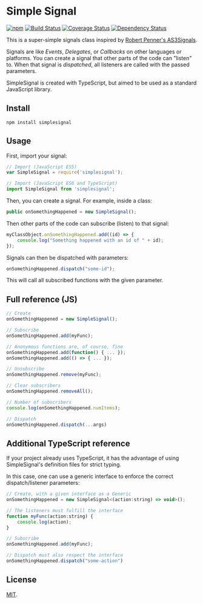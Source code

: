 # Simple Signal

[![npm](https://img.shields.io/npm/v/simplesignal.svg)](https://www.npmjs.com/package/simplesignal)
[![Build Status](https://travis-ci.org/zeh/simplesignal.svg?branch=master)](https://travis-ci.org/zeh/simplesignal)
[![Coverage Status](https://coveralls.io/repos/github/zeh/simplesignal/badge.svg?branch=master)](https://coveralls.io/github/zeh/simplesignal?branch=master)
[![Dependency Status](https://david-dm.org/zeh/simplesignal.svg)](https://david-dm.org/zeh/simplesignal)

This is a super-simple signals class inspired by [Robert Penner's AS3Signals](http://github.com/robertpenner/as3-signals).

Signals are like *Events*, *Delegates*, or *Callbacks* on other languages or platforms. You can create a signal that other parts of the code can "listen" to. When that signal is *dispatched*, all listeners are called with the passed parameters.

SimpleSignal is created with TypeScript, but aimed to be used as a standard JavaScript library.

## Install


```shell
npm install simplesignal
```

## Usage

First, import your signal:

```javascript
// Import (JavaScript ES5)
var SimpleSignal = require('simplesignal');

// Import (JavaScript ES6 and TypeScript)
import SimpleSignal from 'simplesignal';
```

Then, you can create a signal. For example, inside a class:

```javascript
public onSomethingHappened = new SimpleSignal();
```

Then other parts of the code can subscribe (listen) to that signal:

```javascript
myClassObject.onSomethingHappened.add((id) => {
    console.log("Something happened with an id of " + id);
});
```

Signals can then be dispatched with parameters:

```javascript
onSomethingHappened.dispatch("some-id");
```

This will call all subscribed functions with the given parameter.

## Full reference (JS)

```javascript
// Create
onSomethingHappened = new SimpleSignal();

// Subscribe
onSomethingHappened.add(myFunc);

// Anonymous functions are, of course, fine
onSomethingHappened.add(function() { ... });
onSomethingHappened.add(() => { ... });

// Unsubscribe
onSomethingHappened.remove(myFunc);

// Clear subscribers
onSomethingHappened.removeAll();

// Number of subscribers
console.log(onSomethingHappened.numItems);

// Dispatch
onSomethingHappened.dispatch(...args)
```

## Additional TypeScript reference

If your project already uses TypeScript, it has the advantage of using SimpleSignal's definition files for strict typing.

In this case, one can use a generic interface to enforce the correct dispatch/listener parameters:

```javascript
// Create, with a given interface as a Generic
onSomethingHappened = new SimpleSignal<(action:string) => void>();

// The listeners must fulfill the interface
function myFunc(action:string) {
    console.log(action);
}

// Subscribe
onSomethingHappened.add(myFunc);

// Dispatch must also respect the interface
onSomethingHappened.dispatch("some-action")
```

## License

[MIT](LICENSE.md).
